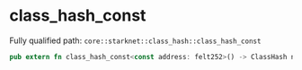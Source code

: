 # class_hash_const

Fully qualified path: `core::starknet::class_hash::class_hash_const`

```rust
pub extern fn class_hash_const<const address: felt252>() -> ClassHash nopanic;
```

